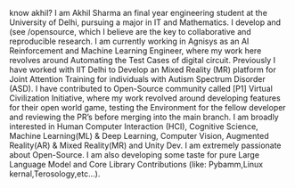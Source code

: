 know akhil?
I am  Akhil Sharma an final year engineering student at the University of Delhi, pursuing a major in IT and Mathematics. I develop and (see /opensource, which I believe are the key to collaborative and reproducible research.
I am currently working in Agnisys as an AI Reinforcement and Machine Learning Engineer, where my work here revolves around Automating the Test Cases of digital circuit. Previously I have worked with IIT Delhi to Develop an Mixed Reality (MR) platform for Joint Attention Training for individuals with Autism Spectrum Disorder (ASD).
I have contributed to Open-Source community called [P1] Virtual Civilization Initiative, where my work revolved around developing features for their open world game, testing the Environment for the fellow developer and reviewing the PR’s before merging into the main branch.
I am broadly interested in Human Computer Interaction (HCI), Cognitive Science, Machine Learning(ML) & Deep Learning, Computer Vision, Augmented Reality(AR) & Mixed Reality(MR) and Unity Dev. I am extremely passionate about Open-Source. I am also developing some taste for pure Large Language Model and Core Library Contributions (like: Pybamm,Linux kernal,Terosology,etc...).